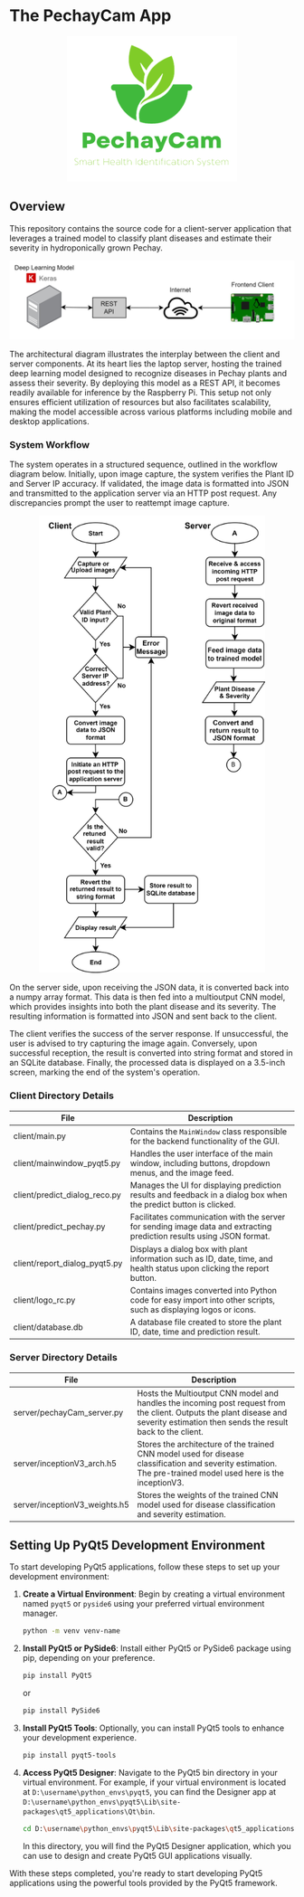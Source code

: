 # The PechayCam App
<p align="center">
  <img src="icons/PechayCam App Logo.png" alt="Logo" width="300">
</p>

## Overview

This repository contains the source code for a client-server application that leverages a trained model to classify plant diseases and estimate their severity in hydroponically grown Pechay.

<p align="center">
  <img src="icons/Overall architecture 2.jpg" alt="Logo" >
</p>

The architectural diagram illustrates the interplay between the client and server components. At its heart lies the laptop server, hosting the trained deep learning model designed to recognize diseases in Pechay plants and assess their severity. By deploying this model as a REST API, it becomes readily available for inference by the Raspberry Pi. This setup not only ensures efficient utilization of resources but also facilitates scalability, making the model accessible across various platforms including mobile and desktop applications.

### System Workflow
The system operates in a structured sequence, outlined in the workflow diagram below. Initially, upon image capture, the system verifies the Plant ID and Server IP accuracy. If validated, the image data is formatted into JSON and transmitted to the application server via an HTTP post request. Any discrepancies prompt the user to reattempt image capture.

<p align="center">
  <img src = "icons/System Workflow.jpg" alt="Logo" width="400">
</p>

On the server side, upon receiving the JSON data, it is converted back into a numpy array format. This data is then fed into a multioutput CNN model, which provides insights into both the plant disease and its severity. The resulting information is formatted into JSON and sent back to the client.

The client verifies the success of the server response. If unsuccessful, the user is advised to try capturing the image again. Conversely, upon successful reception, the result is converted into string format and stored in an SQLite database. Finally, the processed data is displayed on a 3.5-inch screen, marking the end of the system's operation.

### Client Directory Details

| File                         | Description                                                                                                             |
|------------------------------|-------------------------------------------------------------------------------------------------------------------------|
| client/main.py               |  Contains the `MainWindow` class responsible for the backend functionality of the GUI.                                  |
| client/mainwindow_pyqt5.py   | Handles the user interface of the main window, including buttons, dropdown menus, and the image feed.                   |
| client/predict_dialog_reco.py| Manages the UI for displaying prediction results and feedback in a dialog box when the predict button is clicked.       |
| client/predict_pechay.py     | Facilitates communication with the server for sending image data and extracting prediction results using JSON format.   |
| client/report_dialog_pyqt5.py| Displays a dialog box with plant information such as ID, date, time, and health status upon clicking the report button. |
| client/logo_rc.py            | Contains images converted into Python code for easy import into other scripts, such as displaying logos or icons.       |
| client/database.db           | A database file created to store the plant ID, date, time and prediction result.                                        |

### Server Directory Details

| File                          | Description                                                                                                              |
|-------------------------------|--------------------------------------------------------------------------------------------------------------------------|
| server/pechayCam_server.py    | Hosts the Multioutput CNN model and handles the incoming post request from the client. Outputs the plant disease and severity estimation then sends the result back to the client. |
| server/inceptionV3_arch.h5    | Stores the architecture of the trained CNN model used for disease classification and severity estimation. The pre-trained model used here is the inceptionV3. |
| server/inceptionV3_weights.h5 | Stores the weights of the trained CNN model used for disease classification and severity estimation. |

## Setting Up PyQt5 Development Environment

To start developing PyQt5 applications, follow these steps to set up your development environment:

1. **Create a Virtual Environment**: Begin by creating a virtual environment named `pyqt5` or `pyside6` using your preferred virtual environment manager.

    ```bash
    python -m venv venv-name

2. **Install PyQt5 or PySide6**: Install either PyQt5 or PySide6 package using pip, depending on your preference.

    ```bash
    pip install PyQt5
    ```

    or

    ```bash
    pip install PySide6
    ```

3. **Install PyQt5 Tools**: Optionally, you can install PyQt5 tools to enhance your development experience.

    ```bash
    pip install pyqt5-tools
    ```

4. **Access PyQt5 Designer**: Navigate to the PyQt5 bin directory in your virtual environment. For example, if your virtual environment is located at `D:\username\python_envs\pyqt5`, you can find the Designer app at `D:\username\python_envs\pyqt5\Lib\site-packages\qt5_applications\Qt\bin`.

    ```bash
    cd D:\username\python_envs\pyqt5\Lib\site-packages\qt5_applications\Qt\bin
    ```

    In this directory, you will find the PyQt5 Designer application, which you can use to design and create PyQt5 GUI applications visually.

With these steps completed, you're ready to start developing PyQt5 applications using the powerful tools provided by the PyQt5 framework.
